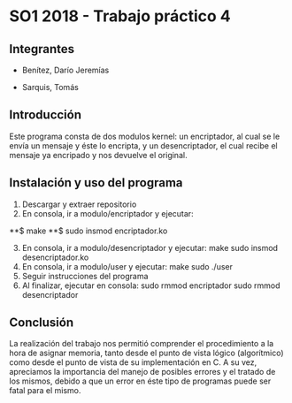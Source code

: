 # SO1 2018 - Trabajo práctico 4

## Integrantes
* Benítez, Darío Jeremías

* Sarquis, Tomás

## Introducción
Este programa consta de dos modulos kernel: un encriptador, al cual se le envía un mensaje y éste lo encripta, y un desencriptador,
el cual recibe el mensaje ya encripado y nos devuelve el original. 

## Instalación y uso del programa
1. Descargar y extraer repositorio
2. En consola, ir a modulo/encriptador y ejecutar:   

**$ make
**$ sudo insmod encriptador.ko

3. En consola, ir a modulo/desencriptador y ejecutar:   make
                                                        sudo insmod desencriptador.ko
4. En consola, ir a modulo/user y ejecutar:   make
                                              sudo ./user
5. Seguir instrucciones del programa
6. Al finalizar, ejecutar en consola:   sudo rmmod encriptador
                                        sudo rmmod desencriptador


## Conclusión
La realización del trabajo nos permitió comprender el procedimiento a la hora de asignar memoria, tanto desde el punto de vista lógico (algorítmico) como desde el punto de vista de su implementación en C. A su vez, apreciamos la importancia del manejo de posibles errores y el tratado de los mismos, debido a que un error en éste tipo de programas puede ser fatal para el mismo.
